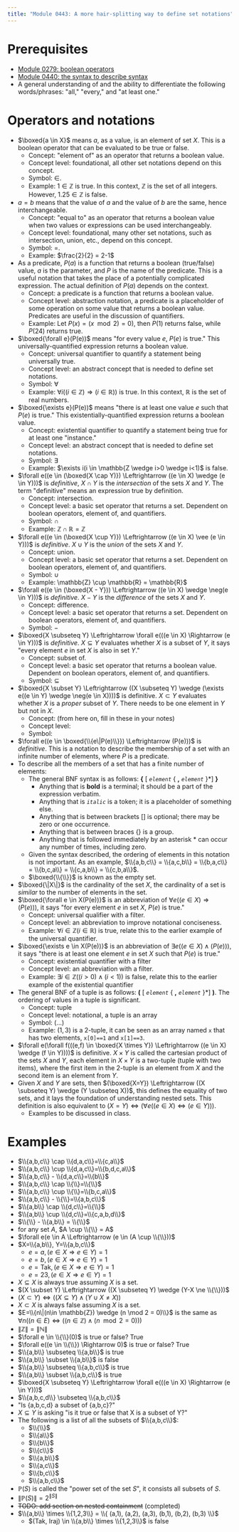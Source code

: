 ```yaml
---
title: "Module 0443: A more hair-splitting way to define set notations"
---
```


# Prerequisites

* [Module 0279: boolean operators](https://proftak.github.io/modules/0279/mdModule.html)
* [Module 0440: the syntax to describe syntax](https://proftak.github.io/0440/mdModule.html)
* A general understanding of and the ability to differentiate the following words/phrases: "all," "every," and "at least one."

# Operators and notations

* $\boxed{a \in X}$ means $a$, as a value, is an element of set $X$. This is a boolean operator that can be evaluated to be true or false.
  * Concept: "element of" as an operator that returns a boolean value.
  * Concept level: foundational, all other set notations depend on this concept.
  * Symbol: $\in$.
  * Example: $1 \in \mathbb{Z}$ is true. In this context, $\mathbb{Z}$ is the set of all integers. However, $1.25 \in \mathbb{Z}$ is false.
* $a = b$ means that the value of $a$ and the value of $b$ are the same, hence interchangeable.
  * Concept: "equal to" as an operator that returns a boolean value when two values or expressions can be used interchangeably.
  * Concept level: foundational, many other set notations, such as intersection, union, etc., depend on this concept.
  * Symbol: $=$.
  * Example: $\frac{2}{2} = 2-1$
* As a predicate, $P(a)$ is a function that returns a boolean (true/false) value, $a$ is the parameter, and $P$ is the name of the predicate. This is a useful notation that takes the place of a potentially complicated expression. The actual definition of $P(a)$ depends on the context.
  * Concept: a predicate is a function that returns a boolean value.
  * Concept level: abstraction notation, a predicate is a placeholder of some operation on some value that returns a boolean value. Predicates are useful in the discussion of quantifiers.
  * Example: Let $P(x)=(x \mod 2)=0)$, then $P(1)$ returns false, while $P(24)$ returns true.
* $\boxed{\forall e}(P(e))$ means "for every value $e$, $P(e)$ is true." This universally-quantified expression returns a boolean value.
  * Concept: universal quantifier to quantify a statement being universally true.
  * Concept level: an abstract concept that is needed to define set notations.
  * Symbol: $\forall$
  * Example: $\forall i((i \in \mathbb{Z}) \Rightarrow (i \in \mathbb{R}))$ is true. In this context, $\mathbb{R}$ is the set of real numbers.
* $\boxed{\exists e}(P(e))$ means "there is at least one value $e$ such that $P(e)$ is true." This existentially-quantified expression returns a boolean value.
  * Concept: existential quantifier to quantify a statement being true for at least one "instance."
  * Concept level: an abstract concept that is needed to define set notations.
  * Symbol: $\exists$
  * Example: $\exists i(i \in \mathbb{Z \wedge i>0 \wedge i<1)$ is false.
* $\forall e((e \in (\boxed{X \cap Y)}) \Leftrightarrow ((e \in X) \wedge (e \in Y)))$ is *definitive*, $X \cap Y$ is the *intersection* of the sets $X$ and $Y$. The term "definitive" means an expression true by definition.
  * Concept: intersection.
  * Concept level: a basic set operator that returns a set. Dependent on boolean operators, element of, and quantifiers.
  * Symbol: $\cap$
  * Example: $\mathbb{Z} \cap \mathbb{R} = \mathbb{Z}$
* $\forall e((e \in (\boxed{X \cup Y)}) \Leftrightarrow ((e \in X) \vee (e \in Y)))$ is *definitive*. $X \cup Y$ is the *union* of the sets $X$ and $Y$.
  * Concept: union.
  * Concept level: a basic set operator that returns a set. Dependent on boolean operators, element of, and quantifiers.
  * Symbol: $\cup$
  * Example: \mathbb{Z} \cup \mathbb{R} = \mathbb{R}$
* $\forall e((e \in (\boxed{X - Y})) \Leftrightarrow ((e \in X) \wedge \neg(e \in Y)))$ is *definitive*. $X - Y$ is the *difference* of the sets $X$ and $Y$.
  * Concept: difference.
  * Concept level: a basic set operator that returns a set. Dependent on boolean operators, element of, and quantifiers.
  * Symbol: $-$
* $\boxed{X \subseteq Y} \Leftrightarrow \forall e(((e \in X) \Rightarrow (e \in Y)))$ is *definitive*. $X \subseteq Y$ evaluates whether $X$ is a subset of $Y$, it says "every element $e$ in set $X$ is also in set $Y$."
  * Concept: subset of.
  * Concept level: a basic set operator that returns a boolean value. Dependent on boolean operators, element of, and quantifiers.
  * Symbol: $\subseteq$
* $\boxed{X \subset Y} \Leftrightarrow ((X \subseteq Y) \wedge (\exists e((e \in Y) \wedge \neg(e \in X))))$ is definitive. $X \subset Y$ evaluates whether $X$ is a *proper* subset of $Y$. There needs to be one element in $Y$ but not in $X$.
  * Concept: (from here on, fill in these in your notes)
  * Concept level:
  * Symbol:
* $\forall e((e \in \boxed{\\{e\|P(e)\\}}) \Leftrightarrow (P(e)))$ is *definitive*. This is a notation to describe the membership of a set with an infinite number of elements, where $P$ is a predicate.
* To describe all the members of a set that has a finite number of elements:
  * The general BNF syntax is as follows: **\{** [ *`element`* \{ **,** *`element`* \}*] **\}**
    * Anything that is **bold** is a terminal; it should be a part of the expression verbatim.
    * Anything that is *`italic`* is a token; it is a placeholder of something else.
    * Anything that is between brackets [] is optional; there may be zero or one occurrence.
    * Anything that is between braces \{\} is a group.
    * Anything that is followed immediately by an asterisk * can occur any number of times, including zero.
  * Given the syntax described, the ordering of elements in this notation is not important. As an example, $\\{a,b,c\\} = \\{a,c,b\\} = \\{b,a,c\\} = \\{b,c,a\\} = \\{c,a,b\\} = \\{c,b,a\\}$.
  * $\boxed{\\{\\}}$ is known as the empty set.
* $\boxed{\|X\|}$ is the cardinality of the set $X$, the cardinality of a set is *similar* to the number of elements in the set.
* $\boxed{\forall e \in X(P(e))}$ is an abbreviation of $\forall e((e \in X) \Rightarrow (P(e)))$, it says "for every element $e$ in set $X$, $P(e)$ is true."
  * Concept: universal qualifier with a filter.
  * Concept level: an abbreviation to improve notational conciseness.
  * Example: $\forall i \in \mathbb{Z}(i \in \mathbb{R})$ is true, relate this to the earlier example of the universal quantifier.
* $\boxed{\exists e \in X(P(e))}$ is an abbreviation of $\exists e((e \in X) \wedge (P(e)))$, it says "there is at least one element $e$ in set $X$ such that $P(e)$ is true."
  * Concept: existential quantifier with a filter
  * Concept level: an abbreviation with a filter.
  * Example: $\exists i \in \mathbb{Z}((i>0) \wedge (i<1))$ is false, relate this to the earlier example of the existential quantifier
* The general BNF of a tuple is as follows: **(** [ *`element`* \{ **,** *`element`* \}*] **)**. The ordering of values in a tuple is significant.
  * Concept: tuple
  * Concept level: notational, a tuple is an array
  * Symbol: $(...)$
  * Example: $(1,3)$ is a 2-tuple, it can be seen as an array named `x` that has two elements, `x[0]==1` and `x[1]==3`.
* $\forall e(\forall f(((e,f) \in \boxed{X \times Y}) \Leftrightarrow ((e \in X) \wedge (f \in Y))))$ is definitive. $X \times Y$ is called the cartesian product of the sets $X$ and $Y$, each element in $X \times Y$ is a two-tuple (tuple with two items), where the first item in the 2-tuple is an element from $X$ and the second item is an element from $Y$.
* Given $X$ and $Y$ are sets, then $(\boxed{X=Y}) \Leftrightarrow ((X \subseteq Y) \wedge (Y \subseteq X))$, this defines the equality of two sets, and it lays the foundation of understanding nested sets. This definition is also equivalent to $(X=Y) \Leftrightarrow (\forall e((e \in X) \Leftrightarrow (e \in Y)))$.
  * Examples to be discussed in class.

# Examples

* $\\{a,b,c\\} \cap \\{d,a,c\\}=\\{c,a\\}$
* $\\{a,b,c\\} \cup \\{d,a,c\\}=\\{b,d,c,a\\}$
* $\\{a,b,c\\} - \\{d,a,c\\}=\\{b\\}$
* $\\{a,b,c\\} \cap \\{\\}=\\{\\}$
* $\\{a,b,c\\} \cup \\{\\}=\\{b,c,a\\}$
* $\\{a,b,c\\} - \\{\\}=\\{a,b,c\\}$
* $\\{a,b\\} \cap \\{d,c\\}=\\{\\}$
* $\\{a,b\\} \cup \\{d,c\\}=\\{c,a,b,d\\}$
* $\\{\\} - \\{a,b\\} = \\{\\}$
* for any set $A$, $A \cup \\{\\} = A$
* $\forall e(e \in A \Leftrightarrow (e \in (A \cup \\{\\}))$
* $X=\\{a,b\\}, Y=\\{a,b,c\\}$
	* $e=a, (e\in X \Rightarrow e \in Y)=1$
	* $e=b, (e\in X \Rightarrow e \in Y)=1$
	* $e=\mathrm{Tak}, (e\in X \Rightarrow e \in Y)=1$
	* $e=23, (e\in X \Rightarrow e \in Y)=1$
* $X \subseteq X$ is always true assuming $X$ is a set.
* $(X \subset Y) \Leftrightarrow ((X \subseteq Y) \wedge (Y-X \ne \\{\\}))$
* $(X \subset Y) \Leftrightarrow ((X \subseteq Y) \wedge (Y \cup X \ne X))$
* $X \subset X$ is always false assuming $X$ is a set.
* $E=\\{n\|(n\in \mathbb{Z}) \wedge (n \mod 2 = 0)\\}$ is the same as $\forall n((n \in E) \Leftrightarrow ((n \in \mathbb{Z}) \wedge (n \mod 2 = 0)))$
* $\|\mathbb{Z}\|=\|\mathbb{N}\|$
* $\forall e \in \\{\\}(0)$ is true or false? True
* $\forall e((e \in \\{\\}) \Rightarrow 0)$ is true or false? True
* $\\{a,b\\} \subseteq \\{a,b\\}$ is true
* $\\{a,b\\} \subset \\{a,b\\}$ is false
* $\\{a,b\\} \subseteq \\{a,b,c\\}$ is true
* $\\{a,b\\} \subset \\{a,b,c\\}$ is true
* $\boxed{X \subseteq Y} \Leftrightarrow \forall e(((e \in X) \Rightarrow (e \in Y)))$
* $\\{a,b,c,d\\} \subseteq \\{a,b,c\\}$
* "Is {a,b,c,d} a subset of {a,b,c}?"
* $X \subseteq Y$ is asking "is it true or false that X is a subset of Y?"
* The following is a list of all the subsets of $\\{a,b,c\\}$:
	* $\\{\\}$
	* $\\{a\\}$
	* $\\{b\\}$
	* $\\{c\\}$
	* $\\{a,b\\}$
	* $\\{a,c\\}$
	* $\\{b,c\\}$
	* $\\{a,b,c\\}$
* $\mathbb{P}(S)$ is called the "power set of the set $S$", it consists all subsets of $S$.
* $\|\mathbb{P}(S)\| = 2^{\|S\|}$
* ~~TODO: add section on nested containment~~ (completed)
* $\\{a,b\\} \times \\{1,2,3\\} = \\{ (a,1), (a,2), (a,3), (b,1), (b,2), (b,3)  \\}$
	* $(Tak, Iraj) \in \\{a,b\\} \times \\{1,2,3\\}$ is false
